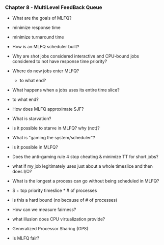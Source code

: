 ### Chapter 8 - MultiLevel FeedBack Queue

* What are the goals of MLFQ?
 * minimize response time
 * minimize turnaround time
 
* How is an MLFQ scheduler built?
* Why are shot jobs considered interactive and CPU-bound jobs considered to not have response time priority?
* Where do new jobs enter MLFQ?
  * to what end?
* What happens when a jobs uses its entire time slice?
 * to what end?
* How does MLFQ approximate SJF?
* What is starvation?
 * is it possible to starve in MLFQ? why (not)?
* What is "gaming the system/scheduler"?
 * is it possible in MLFQ?
* Does the anti-gaming rule 4 stop cheating & minimize TT for short jobs?
 * what if my job legitimately uses just about a whole timeslice and then does I/O?
* What is the longest a process can go without being scheduled in MLFQ?
 * S + top priority timeslice * # of processes
 * is this a hard bound (no because of # of processes)
* How can we measure fairness?
 * what illusion does CPU virtualization provide?
 * Generalized Processor Sharing (GPS)
* Is MLFQ fair?
 
